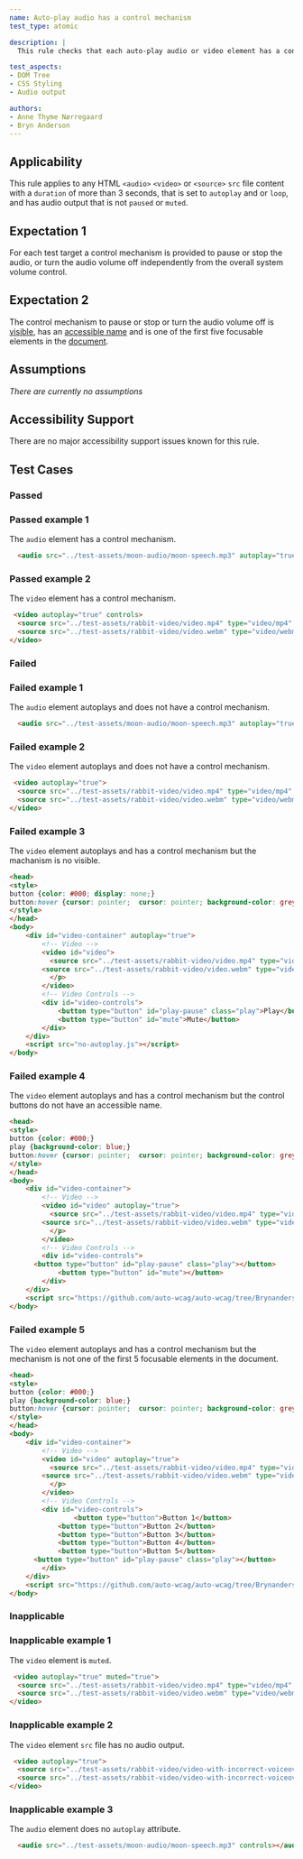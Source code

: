 ```yaml
---
name: Auto-play audio has a control mechanism
test_type: atomic

description: |
  This rule checks that each auto-play audio or video element has a control mechanism.

test_aspects:
- DOM Tree
- CSS Styling
- Audio output

authors:
- Anne Thyme Nørregaard
- Bryn Anderson
---
```


## Applicability

This rule applies to any HTML `<audio>` `<video>` or `<source>` `src` file content with a `duration` of more than 3 seconds, that is set to `autoplay` and or `loop`, and has audio output that is not `paused` or `muted`.

## Expectation 1

For each test target a control mechanism is provided to pause or stop the audio, or turn the audio volume off independently from the overall system volume control.

## Expectation 2

The control mechanism to pause or stop or turn the audio volume off is [visible](#visible), has an [accessible name](#accessible-name) and is one of the first five focusable elements in the [document](https://www.w3.org/TR/dom/#concept-document).

## Assumptions

*There are currently no assumptions*

## Accessibility Support

There are no major accessibility support issues known for this rule.

## Test Cases

### Passed

### Passed example 1

The `audio` element has a control mechanism.

``` html
  <audio src="../test-assets/moon-audio/moon-speech.mp3" autoplay="true" controls></audio>
```

### Passed example 2

The `video` element has a control mechanism.

``` html
 <video autoplay="true" controls>
  <source src="../test-assets/rabbit-video/video.mp4" type="video/mp4" />
  <source src="../test-assets/rabbit-video/video.webm" type="video/webm" />
</video>
```

### Failed

### Failed example 1

The `audio` element autoplays and does not have a control mechanism.

``` html
  <audio src="../test-assets/moon-audio/moon-speech.mp3" autoplay="true"></audio>
```

### Failed example 2

The `video` element autoplays and does not have a control mechanism.

``` html
 <video autoplay="true">
  <source src="../test-assets/rabbit-video/video.mp4" type="video/mp4" />
  <source src="../test-assets/rabbit-video/video.webm" type="video/webm" />
</video>
```

### Failed example 3

The `video` element autoplays and has a control mechanism but the machanism is no visible.

``` html
<head>
<style>
button {color: #000; display: none;}
button:hover {cursor: pointer;	cursor: pointer; background-color: grey;  color: white;}
</style>
</head>
<body>
	<div id="video-container" autoplay="true">
		<!-- Video -->
		<video id="video">
		  <source src="../test-assets/rabbit-video/video.mp4" type="video/mp4">
	    <source src="../test-assets/rabbit-video/video.webm" type="video/webm" />
		  </p>
		</video>
		<!-- Video Controls -->
		<div id="video-controls">
			<button type="button" id="play-pause" class="play">Play</button>
			<button type="button" id="mute">Mute</button>
		</div>
	</div>
	<script src="no-autoplay.js"></script>
</body>
```

### Failed example 4

The `video` element autoplays and has a control mechanism but the control buttons do not have an accessible name.

``` html
<head>
<style>
button {color: #000;}
play {background-color: blue;}
button:hover {cursor: pointer;	cursor: pointer; background-color: grey;  color: white;}
</style>
</head>
<body>
	<div id="video-container">
		<!-- Video -->
		<video id="video" autoplay="true">
		  <source src="../test-assets/rabbit-video/video.mp4" type="video/mp4">
	    <source src="../test-assets/rabbit-video/video.webm" type="video/webm" />
		  </p>
		</video>
		<!-- Video Controls -->
		<div id="video-controls">
      <button type="button" id="play-pause" class="play"></button>
			<button type="button" id="mute"></button>
		</div>
	</div>
	<script src="https://github.com/auto-wcag/auto-wcag/tree/Brynanders-patch-3/assets/js/no-autoplay.js"></script>
</body>
```

### Failed example 5

The `video` element autoplays and has a control mechanism but the mechanism is not one of the first 5 focusable elements in the document.

``` html
<head>
<style>
button {color: #000;}
play {background-color: blue;}
button:hover {cursor: pointer;	cursor: pointer; background-color: grey;  color: white;}
</style>
</head>
<body>
	<div id="video-container">
		<!-- Video -->
		<video id="video" autoplay="true">
		  <source src="../test-assets/rabbit-video/video.mp4" type="video/mp4">
	    <source src="../test-assets/rabbit-video/video.webm" type="video/webm" />
		  </p>
		</video>
		<!-- Video Controls -->
		<div id="video-controls">
				<button type="button">Button 1</button>
    		<button type="button">Button 2</button>
    		<button type="button">Button 3</button>
    		<button type="button">Button 4</button>
    		<button type="button">Button 5</button>
      <button type="button" id="play-pause" class="play"></button>
		</div>
	</div>
	<script src="https://github.com/auto-wcag/auto-wcag/tree/Brynanders-patch-3/assets/js/no-autoplay.js"></script>
</body>
```

### Inapplicable

### Inapplicable example 1

The `video` element is `muted`.

``` html
 <video autoplay="true" muted="true">
  <source src="../test-assets/rabbit-video/video.mp4" type="video/mp4" />
  <source src="../test-assets/rabbit-video/video.webm" type="video/webm" />
</video>
```

### Inapplicable example 2

The `video` element `src` file has no audio output.

``` html
 <video autoplay="true">
  <source src="../test-assets/rabbit-video/video-with-incorrect-voiceover.mp4" type="video/mp4" />
  <source src="../test-assets/rabbit-video/video-with-incorrect-voiceover.webm" type="video/webm" />
</video>
```

### Inapplicable example 3

The `audio` element does no `autoplay` attribute.

``` html
  <audio src="../test-assets/moon-audio/moon-speech.mp3" controls></audio>
```
